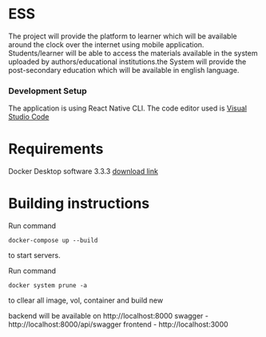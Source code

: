 # ESS

The project will provide the platform to learner which will be available around the clock over the internet using mobile application. Students/learner will be able to access the materials available in the system uploaded by authors/educational institutions.the System will provide the post-secondary education which will be available in english language.

### Development Setup

The application is using React Native CLI. The code editor used is [Visual Studio Code](https://code.visualstudio.com/)

# Requirements

Docker Desktop software 3.3.3 [download link](https://www.docker.com/products/docker-desktop)

# Building instructions

Run command

```
docker-compose up --build
```

to start servers.

Run command

```
docker system prune -a
```

to cllear all image, vol, container and build new

backend will be available on
http://localhost:8000
swagger - http://localhost:8000/api/swagger
frontend - http://localhost:3000
